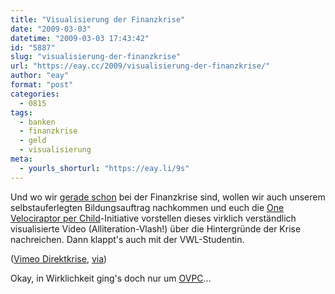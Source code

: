 ```yaml
---
title: "Visualisierung der Finanzkrise"
date: "2009-03-03"
datetime: "2009-03-03 17:43:42"
id: "5887"
slug: "visualisierung-der-finanzkrise"
url: "https://eay.cc/2009/visualisierung-der-finanzkrise/"
author: "eay"
format: "post"
categories:
  - 0815
tags:
  - banken
  - finanzkrise
  - geld
  - visualisierung
meta:
  - yourls_shorturl: "https://eay.li/9s"
---
```


Und wo wir [gerade schon](//eay.cc/2009/ein-mann-und-sein-ohrlappchen/) bei der Finanzkrise sind, wollen wir auch unserem selbstauferlegten Bildungsauftrag nachkommen und euch die [One Velociraptor per Child](http://velociraptorz.org/)\-Initiative vorstellen dieses virklich verständlich visualisierte Video (Alliteration-Vlash!) über die Hintergründe der Krise nachreichen. Dann klappt's auch mit der VWL-Studentin.

 ([Vimeo Direktkrise](http://vimeo.com/3261363), [via](http://www.spreeblick.com/2009/02/19/die-finanzkrise-visualisiert-the-crisis-of-credit/))

Okay, in Wirklichkeit ging's doch nur um [OVPC](http://velociraptorz.org/)...
